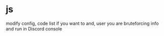 # js
modify config, code list if you want to and, user you are bruteforcing info and run in Discord console

